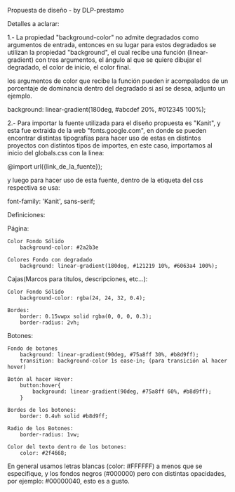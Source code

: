 Propuesta de diseño - by DLP-prestamo

Detalles a aclarar:

1.- La propiedad "background-color" no admite degradados como argumentos de entrada, entonces en su lugar para estos degradados se utilizan la propiedad "background", el cual recibe una función (linear-gradient) con tres argumentos, el ángulo al que se quiere dibujar el degradado, el color de inicio, el color final.

los argumentos de color que recibe la función pueden ir acompalados de un porcentaje de dominancia dentro del degradado si así se desea, adjunto un ejemplo.

background: linear-gradient(180deg, #abcdef 20%, #012345 100%);

2.- Para importar la fuente utilizada para el diseño propuesta es "Kanit", y esta fue extraida de la web "fonts.google.com", en donde se pueden encontrar distintas tipografías para hacer uso de estas en distintos proyectos con distintos tipos de importes, en este caso, importamos al inicio del globals.css con la linea:

@import url({link_de_la_fuente});

y luego para hacer uso de esta fuente, dentro de la etiqueta del css respectiva se usa:

font-family: 'Kanit', sans-serif;

Definiciones:

Página:

    Color Fondo Sólido
        background-color: #2a2b3e

    Colores Fondo con degradado
        background: linear-gradient(180deg, #121219 10%, #6063a4 100%);

Cajas(Marcos para titulos, descripciones, etc...):

    Color Fondo Sólido
        background-color: rgba(24, 24, 32, 0.4);
    
    Bordes:
        border: 0.15vwpx solid rgba(0, 0, 0, 0.3);
        border-radius: 2vh; 

Botones:

    Fondo de botones
        background: linear-gradient(90deg, #75a8ff 30%, #b8d9ff);
        transition: background-color 1s ease-in; (para transición al hacer hover)
    
    Botón al hacer Hover:
        button:hover{
            background: linear-gradient(90deg, #75a8ff 60%, #b8d9ff);
        }

    Bordes de los botones:
        border: 0.4vh solid #b8d9ff;

    Radio de los Botones:
        border-radius: 1vw;

    Color del texto dentro de los botones:
        color: #2f4668;

En general usamos letras blancas (color: #FFFFFF) a menos que se especifique, y los fondos negros (#000000) pero con distintas opacidades, por ejemplo: #00000040, esto es a gusto. 